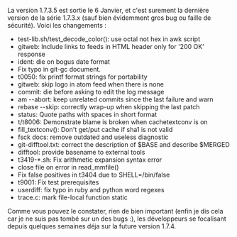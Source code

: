 <!-- 
.. link: 
.. description: 
.. tags: git, release
.. date: 2011/1/11 8:03:00
.. title: Git 1.7.3.5 publiée
.. slug: git-1.7.3.5-publiee
-->

La version 1.7.3.5 est sortie le 6 Janvier, et c'est surement la dernière version de la série 1.7.3.x (sauf bien évidemment gros bug ou faille de sécurité). Voici les changements :
     
  * test-lib.sh/test_decode_color(): use octal not hex in awk script
  * gitweb: Include links to feeds in HTML header only for '200 OK' response
  * ident: die on bogus date format
  * Fix typo in git-gc document.
  * t0050: fix printf format strings for portability
  * gitweb: skip logo in atom feed when there is none
  * commit: die before asking to edit the log message
  * am --abort: keep unrelated commits since the last failure and warn
  * rebase --skip: correctly wrap-up when skipping the last patch
  * status: Quote paths with spaces in short format
  * t/t8006: Demonstrate blame is broken when cachetextconv is on
  * fill_textconv(): Don't get/put cache if sha1 is not valid
  * fsck docs: remove outdated and useless diagnostic
  * git-difftool.txt: correct the description of $BASE and describe $MERGED
  * difftool: provide basename to external tools
  * t3419-*.sh: Fix arithmetic expansion syntax error
  * close file on error in read_mmfile()
  * Fix false positives in t3404 due to SHELL=/bin/false
  * t9001: Fix test prerequisites
  * userdiff: fix typo in ruby and python word regexes
  * trace.c: mark file-local function static

Comme vous pouvez le constater, rien de bien important (enfin je dis cela car je ne suis pas tombé sur un des bugs :), les développeurs se focalisant depuis quelques semaines déja sur la future version 1.7.4.
